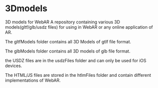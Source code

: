# 3Dmodels
3D models for WebAR
A repository containing various 3D models(gltf/glb/usdz files) for using in WebAR or any online application of AR.

The gltfModels folder contains all 3D Models of gtlf file format.

The glbModels folder contains all 3D models of glb file format.

the USDZ files are in the usdzFiles folder and can only be used for iOS devices.

The HTML/JS files are stored in the htlmFiles folder and contain different implementations of WebAR.
